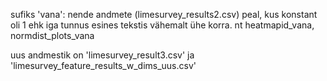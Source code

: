 sufiks 'vana': nende andmete (limesurvey_results2.csv) peal, kus konstant oli 1 ehk iga tunnus esines tekstis vähemalt ühe korra.
nt heatmapid_vana, normdist_plots_vana


uus andmestik on 'limesurvey_result3.csv' ja 'limesurvey_feature_results_w_dims_uus.csv'